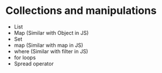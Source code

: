 # Collections and manipulations
- List
- Map (Similar with Object in JS)
- Set
- map (Similar with map in JS)
- where (Similar with filter in JS)
- for loops
- Spread operator
